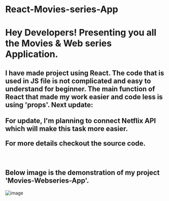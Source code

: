 # React-Movies-series-App

<h1> Hey Developers!
Presenting you all the Movies & Web series Application.</h1>
<h2>I have made project using React.
The code that is used in JS file is not complicated and easy to understand for beginner.
  The main function of React that made my work easier and code less is using 'props'.
  Next update:
 
  <br>
  <br>
  For update, I'm planning to connect Netflix API which will make this task more easier.

For more details checkout the source code.</h2>

<br>
<h2>
Below image is the demonstration of my project 'Movies-Webseries-App'. </h2>

![image](https://user-images.githubusercontent.com/79041510/129171212-242dc04d-aed9-4bd1-8f36-dbf68dd94422.png)






